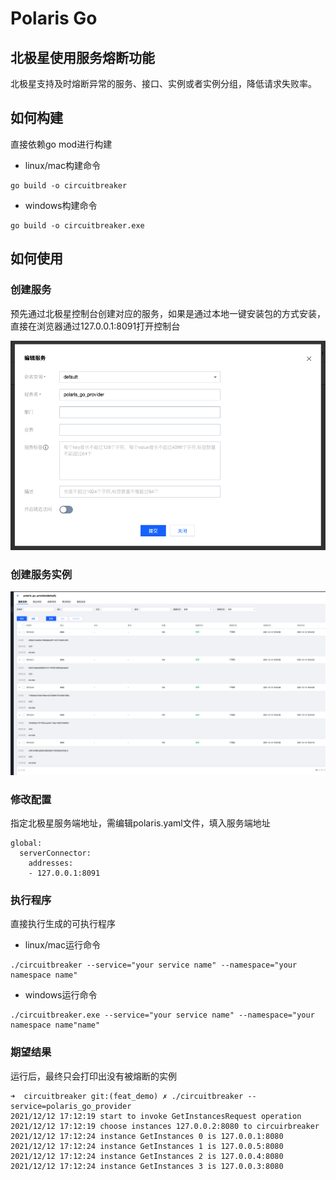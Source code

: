 # Polaris Go

## 北极星使用服务熔断功能

北极星支持及时熔断异常的服务、接口、实例或者实例分组，降低请求失败率。

## 如何构建

直接依赖go mod进行构建

- linux/mac构建命令
```
go build -o circuitbreaker
```
- windows构建命令
```
go build -o circuitbreaker.exe
```

## 如何使用

### 创建服务

预先通过北极星控制台创建对应的服务，如果是通过本地一键安装包的方式安装，直接在浏览器通过127.0.0.1:8091打开控制台

![create_service](./image/create_service.png)

### 创建服务实例

![create_service_instances](./image/create_service_instances.png)

### 修改配置

指定北极星服务端地址，需编辑polaris.yaml文件，填入服务端地址

```
global:
  serverConnector:
    addresses:
    - 127.0.0.1:8091
```

### 执行程序

直接执行生成的可执行程序

- linux/mac运行命令
```
./circuitbreaker --service="your service name" --namespace="your namespace name"
```

- windows运行命令
```
./circuitbreaker.exe --service="your service name" --namespace="your namespace name"name"
```

### 期望结果

运行后，最终只会打印出没有被熔断的实例

```
➜  circuitbreaker git:(feat_demo) ✗ ./circuitbreaker --service=polaris_go_provider
2021/12/12 17:12:19 start to invoke GetInstancesRequest operation
2021/12/12 17:12:19 choose instances 127.0.0.2:8080 to circuirbreaker
2021/12/12 17:12:24 instance GetInstances 0 is 127.0.0.1:8080
2021/12/12 17:12:24 instance GetInstances 1 is 127.0.0.5:8080
2021/12/12 17:12:24 instance GetInstances 2 is 127.0.0.4:8080
2021/12/12 17:12:24 instance GetInstances 3 is 127.0.0.3:8080
```